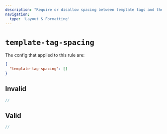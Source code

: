 ```yaml
---
description: "Require or disallow spacing between template tags and their literals"
navigation:
  type: 'Layout & Formatting'
---
```


# `template-tag-spacing`

The config that applied to this rule are:

```json
{
  "template-tag-spacing": []
}
```

## Invalid

```js invalid
//
```

## Valid

```js valid
//
```
  